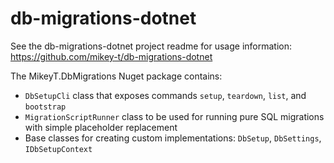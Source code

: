 # db-migrations-dotnet

See the db-migrations-dotnet project readme for usage information: https://github.com/mikey-t/db-migrations-dotnet

The MikeyT.DbMigrations Nuget package contains:

- `DbSetupCli` class that exposes commands `setup`, `teardown`, `list`, and `bootstrap`
- `MigrationScriptRunner` class to be used for running pure SQL migrations with simple placeholder replacement
- Base classes for creating custom implementations: `DbSetup`, `DbSettings`, `IDbSetupContext`
